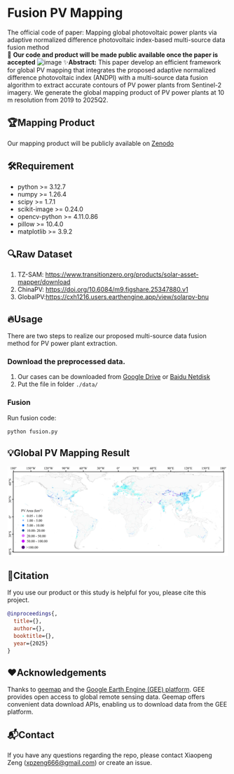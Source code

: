 # Fusion PV Mapping
The official code of paper: Mapping global photovoltaic power plants via adaptive
normalized difference photovoltaic index-based multi-source data fusion method  
📢 **Our code and product will be made public available once the paper is accepted**
![image](assets/framework.png)
✨**Abstract:** This paper develop an efficient framework for global PV mapping that integrates the proposed adaptive normalized difference photovoltaic index
(ANDPI) with a multi-source data fusion algorithm to extract accurate contours of PV power plants from Sentinel-2
imagery. We generate the global mapping product of PV power plants at 10 m resolution from 2019 to 2025Q2.

## 🏆Mapping Product
Our mapping product will be publicly available on [Zenodo]()

## 🛠️Requirement
* python >= 3.12.7
* numpy >= 1.26.4
* scipy >= 1.7.1
* scikit-image >= 0.24.0
* opencv-python >= 4.11.0.86
* pillow >= 10.4.0
* matplotlib >= 3.9.2

## 🔍Raw Dataset
1. TZ-SAM: https://www.transitionzero.org/products/solar-asset-mapper/download
2. ChinaPV: https://doi.org/10.6084/m9.figshare.25347880.v1
3. GlobalPV:https://cxh1216.users.earthengine.app/view/solarpv-bnu

## 🔥Usage
There are two steps to realize our proposed multi-source data fusion method for PV power plant extraction.
### Download the preprocessed data.
1. Our cases can be downloaded from [Google Drive](https://drive.google.com/drive/folders/1nS-LVr2jhYIkXBeiRs4hzLsfD-d3Iryi?usp=sharing)
or [Baidu Netdisk](https://pan.baidu.com/s/172XVS8_vsbFg46Ae3HML2Q?pwd=v9wc)
2. Put the file in folder `./data/`
### Fusion
Run fusion code:
```shell
python fusion.py
```
## 💡Global PV Mapping Result
![image](assets/mapping_2025.png)

## 📜Citation
If you use our product or this study is helpful for you, please cite this project.
```bibtex
@inproceedings{,
  title={},
  author={},
  booktitle={},
  year={2025}
}
```
## ❤️Acknowledgements
Thanks to [geemap](https://geemap.org/) and the [Google Earth Engine (GEE) platform](https://earthengine.google.com/). 
GEE provides open access to global remote sensing data. Geemap offers convenient data download APIs, enabling us to download data from the GEE platform.

## 📬Contact
If you have any questions regarding the repo, please contact Xiaopeng Zeng (xpzeng666@gmail.com) or create an issue.

